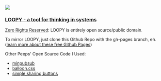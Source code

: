 ![](https://i.imgur.com/S8c7E8o.gif)

### [LOOPY - a tool for thinking in systems](http://ncase.me/loopy/)

[Zero Rights Reserved](http://creativecommons.org/publicdomain/zero/1.0/): 
LOOPY is entirely open source/public domain.

To mirror LOOPY, just clone this Github Repo with the gh-pages branch, eh.    
([learn more about these free Github Pages](https://pages.github.com/))

Other Peeps' Open Source Code I Used:
- [minpubsub](https://github.com/daniellmb/MinPubSub)
- [balloon.css](https://kazzkiq.github.io/balloon.css/)
- [simple sharing buttons](https://simplesharingbuttons.com/)
